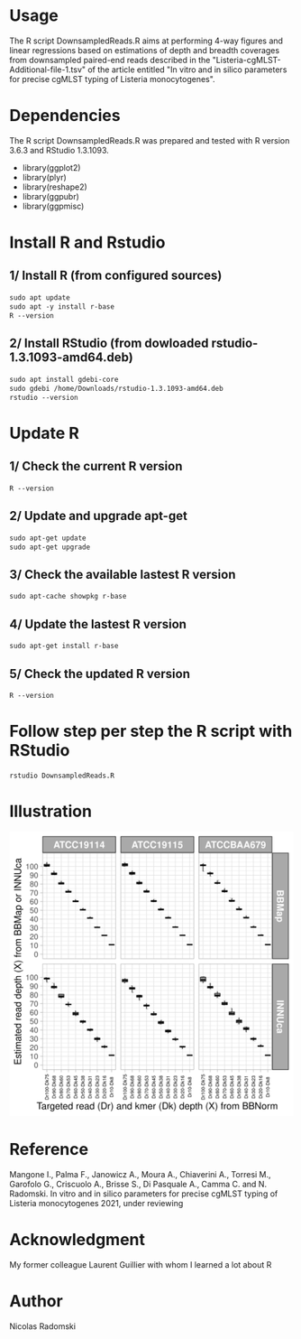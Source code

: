 # Usage
The R script DownsampledReads.R aims at performing 4-way figures and linear regressions based on estimations of depth and breadth coverages from downsampled paired-end reads described in the "Listeria-cgMLST-Additional-file-1.tsv" of the article entitled "In vitro and in silico parameters for precise cgMLST typing of Listeria monocytogenes".
# Dependencies
The R script DownsampledReads.R was prepared and tested with R version 3.6.3 and RStudio 1.3.1093.
- library(ggplot2)
- library(plyr)
- library(reshape2)
- library(ggpubr)
- library(ggpmisc)
# Install R and Rstudio
## 1/ Install R (from configured sources)
```
sudo apt update
sudo apt -y install r-base
R --version
```
## 2/ Install RStudio (from dowloaded rstudio-1.3.1093-amd64.deb)
```
sudo apt install gdebi-core
sudo gdebi /home/Downloads/rstudio-1.3.1093-amd64.deb
rstudio --version
```
# Update R
## 1/ Check the current R version
```
R --version
```
## 2/ Update and upgrade apt-get
```
sudo apt-get update
sudo apt-get upgrade
```
## 3/ Check the available lastest R version
```
sudo apt-cache showpkg r-base
```
## 4/ Update the lastest R version
```
sudo apt-get install r-base
```
## 5/ Check the updated R version
```
R --version
```
# Follow step per step the R script with RStudio
```
rstudio DownsampledReads.R
```
# Illustration
![4-way figure](https://github.com/Nicolas-Radomski/DownsampledReads/blob/main/illustration.png)
# Reference
Mangone I., Palma F., Janowicz A., Moura A., Chiaverini A., Torresi M., Garofolo G., Criscuolo A., Brisse S., Di Pasquale A., Camma C. and N. Radomski. In vitro and in silico parameters for precise cgMLST typing of Listeria monocytogenes 2021, under reviewing
# Acknowledgment
My former colleague Laurent Guillier with whom I learned a lot about R
# Author
Nicolas Radomski

